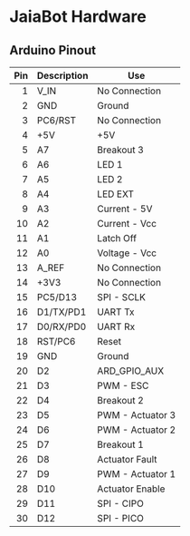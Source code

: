 # JaiaBot Hardware

## Arduino Pinout
| Pin | Description | Use              |
| --: | ---         | ---              |
|  1  | V_IN        | No Connection    |
|  2  | GND         | Ground           |
|  3  | PC6/RST     | No Connection    |
|  4  | +5V         | +5V              |
|  5  | A7          | Breakout 3       |
|  6  | A6          | LED 1            |
|  7  | A5          | LED 2            |
|  8  | A4          | LED EXT          |
|  9  | A3          | Current - 5V     |
| 10  | A2          | Current - Vcc    |
| 11  | A1          | Latch Off        |
| 12  | A0          | Voltage - Vcc    |
| 13  | A_REF       | No Connection    |
| 14  | +3V3        | No Connection    |
| 15  | PC5/D13     | SPI - SCLK       |
| 16  | D1/TX/PD1   | UART Tx          |
| 17  | D0/RX/PD0   | UART Rx          |
| 18  | RST/PC6     | Reset            |
| 19  | GND         | Ground           |
| 20  | D2          | ARD_GPIO_AUX     |
| 21  | D3          | PWM - ESC        |
| 22  | D4          | Breakout 2       |
| 23  | D5          | PWM - Actuator 3 |
| 24  | D6          | PWM - Actuator 2 |
| 25  | D7          | Breakout 1       |
| 26  | D8          | Actuator Fault   |
| 27  | D9          | PWM - Actuator 1 |
| 28  | D10         | Actuator Enable  |
| 29  | D11         | SPI - CIPO       |
| 30  | D12         | SPI - PICO       |